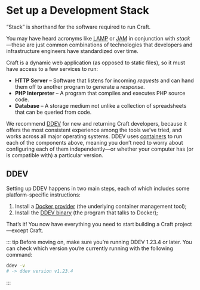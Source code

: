 # Set up a Development Stack

“Stack” is shorthand for the software required to run Craft.

You may have heard acronyms like <abbr title="Linux, Apache, MySQL, and PHP">LAMP</abbr> or <abbr title="JavaScript, API, and Markup">JAM</abbr> in conjunction with _stack_—these are just common combinations of technologies that developers and infrastructure engineers have standardized over time.

Craft is a dynamic web application (as opposed to static files), so it must have access to a few services to run:

- **HTTP Server** – Software that listens for incoming _requests_ and can hand them off to another program to generate a _response_.
- **PHP Interpreter** – A program that compiles and executes PHP source code.
- **Database** – A storage medium not unlike a collection of spreadsheets that can be queried from code.

We recommend [DDEV](https://ddev.readthedocs.io/en/stable/) for new and returning Craft developers, because it offers the most consistent experience among the tools we’ve tried, and works across all major operating systems. DDEV uses [containers](https://www.docker.com/resources/what-container/) to run each of the components above, meaning you don’t need to worry about configuring each of them independently—or whether your computer has (or is compatible with) a particular version.

## DDEV

Setting up DDEV happens in two main steps, each of which includes some platform-specific instructions:

1. Install a [Docker provider](https://ddev.readthedocs.io/en/stable/users/install/docker-installation/) (the underlying container management tool);
2. Install the [DDEV binary](https://ddev.readthedocs.io/en/stable/users/install/ddev-installation/) (the program that talks to Docker);

That’s it! You now have everything you need to start building a Craft project—except Craft.

::: tip
Before moving on, make sure you’re running DDEV 1.23.4 or later. You can check which version you’re currently running with the following command:

```sh
ddev -v
# -> ddev version v1.23.4
```
:::
